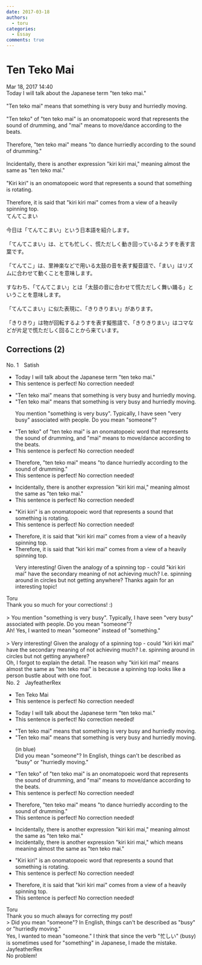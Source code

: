 ```yaml
---
date: 2017-03-18
authors:
  - toru
categories:
  - Essay
comments: true
---
```


# Ten Teko Mai
<div class="date">Mar 18, 2017 14:40</div>
<div id="post"><div id="body_show_ori">
Today I will talk about the Japanese term "ten teko mai."<br/><br/>"Ten teko mai" means that something is very busy and hurriedly moving.<br/><br/>"Ten teko" of "ten teko mai" is an onomatopoeic word that represents the sound of drumming, and "mai" means to move/dance according to the beats.<br/><br/>Therefore, "ten teko mai" means "to dance hurriedly according to the sound of drumming."<br/><br/>Incidentally, there is another expression "kiri kiri mai," meaning almost the same as "ten teko mai."<br/><br/>"Kiri kiri" is an onomatopoeic word that represents a sound that something is rotating.<br/><br/>Therefore, it is said that "kiri kiri mai" comes from a view of a heavily spinning top.
</div></div>

<!-- more -->

<div id="post_ja"><div id="body_show_mo">
てんてこまい<br/><br/>今日は「てんてこまい」という日本語を紹介します。<br/><br/>「てんてこまい」は、とても忙しく、慌ただしく動き回っているようすを表す言葉です。<br/><br/>「てんてこ」は、里神楽などで用いる太鼓の音を表す擬音語で、「まい」はリズムに合わせて動くことを意味します。<br/><br/>すなわち、「てんてこまい」とは「太鼓の音に合わせて慌ただしく舞い踊る」ということを意味します。<br/><br/>「てんてこまい」に似た表現に、「きりきりまい」があります。<br/><br/>「きりきり」は物が回転するようすを表す擬態語で、「きりきりまい」はコマなどが片足で慌ただしく回ることから来ています。
</div></div>

## Corrections (2)
<div id="block"><div class="first_name"> No. 1　<span class="just_name">Satish</span></div><div id="block2">
<ul class="correction_field">
<li class="incorrect">Today I will talk about the Japanese term "ten teko mai."</li>
<li class="corrected perfect">This sentence is perfect! No correction needed!</li>
</ul>
<ul class="correction_field">
<li class="incorrect">"Ten teko mai" means that something is very busy and hurriedly moving.</li>
<li class="corrected correct">
"Ten teko mai" means that something is very busy and hurriedly moving.
<p class="correction_comment">You mention "something is very busy".  Typically, I have seen "very busy" associated with people.  Do you mean "someone"?</p>
</li>
</ul>
<ul class="correction_field">
<li class="incorrect">"Ten teko" of "ten teko mai" is an onomatopoeic word that represents the sound of drumming, and "mai" means to move/dance according to the beats.</li>
<li class="corrected perfect">This sentence is perfect! No correction needed!</li>
</ul>
<ul class="correction_field">
<li class="incorrect">Therefore, "ten teko mai" means "to dance hurriedly according to the sound of drumming."</li>
<li class="corrected perfect">This sentence is perfect! No correction needed!</li>
</ul>
<ul class="correction_field">
<li class="incorrect">Incidentally, there is another expression "kiri kiri mai," meaning almost the same as "ten teko mai."</li>
<li class="corrected perfect">This sentence is perfect! No correction needed!</li>
</ul>
<ul class="correction_field">
<li class="incorrect">"Kiri kiri" is an onomatopoeic word that represents a sound that something is rotating.</li>
<li class="corrected perfect">This sentence is perfect! No correction needed!</li>
</ul>
<ul class="correction_field">
<li class="incorrect">Therefore, it is said that "kiri kiri mai" comes from a view of a heavily spinning top.</li>
<li class="corrected correct">
Therefore, it is said that "kiri kiri mai" comes from a view of a heavily spinning top.
<p class="correction_comment">Very interesting!   Given the analogy of a spinning top - could "kiri kiri mai" have the secondary meaning of not achieving much? I.e. spinning around in circles but not getting anywhere?  Thanks again for an interesting topic!</p>
</li>
</ul>
</div><div class="name"><span class="just_name">Toru</span><br>
Thank you so much for your corrections! :)<br/><br/>&gt; You mention "something is very busy". Typically, I have seen "very busy" associated with people. Do you mean "someone"?<br/>Ah! Yes, I wanted to mean "someone" instead of "something."<br/><br/>&gt; Very interesting! Given the analogy of a spinning top - could "kiri kiri mai" have the secondary meaning of not achieving much? I.e. spinning around in circles but not getting anywhere? <br/>Oh, I forgot to explain the detail. The reason why "kiri kiri mai" means almost the same as "ten teko mai" is because a spinning top looks like a person bustle about with one foot.
</div>
</div>
<div id="block"><div class="first_name"> No. 2　<span class="just_name">JayfeatherRex</span></div><div id="block2">
<ul class="correction_field">
<li class="incorrect">Ten Teko Mai</li>
<li class="corrected perfect">This sentence is perfect! No correction needed!</li>
</ul>
<ul class="correction_field">
<li class="incorrect">Today I will talk about the Japanese term "ten teko mai."</li>
<li class="corrected perfect">This sentence is perfect! No correction needed!</li>
</ul>
<ul class="correction_field">
<li class="incorrect">"Ten teko mai" means that something is very busy and hurriedly moving.</li>
<li class="corrected correct">
"Ten teko mai" means that <span class="f_blue">something </span>is very busy and hurriedly moving.
<p class="correction_comment">(in blue)<br/>Did you mean "someone"?  In English, things can't be described as "busy" or "hurriedly moving."</p>
</li>
</ul>
<ul class="correction_field">
<li class="incorrect">"Ten teko" of "ten teko mai" is an onomatopoeic word that represents the sound of drumming, and "mai" means to move/dance according to the beats.</li>
<li class="corrected perfect">This sentence is perfect! No correction needed!</li>
</ul>
<ul class="correction_field">
<li class="incorrect">Therefore, "ten teko mai" means "to dance hurriedly according to the sound of drumming."</li>
<li class="corrected perfect">This sentence is perfect! No correction needed!</li>
</ul>
<ul class="correction_field">
<li class="incorrect">Incidentally, there is another expression "kiri kiri mai," meaning almost the same as "ten teko mai."</li>
<li class="corrected correct">
Incidentally, there is another expression "kiri kiri mai," <span class="f_red">which means </span><span class="sline">meaning </span>almost the same as "ten teko mai."
</li>
</ul>
<ul class="correction_field">
<li class="incorrect">"Kiri kiri" is an onomatopoeic word that represents a sound that something is rotating.</li>
<li class="corrected perfect">This sentence is perfect! No correction needed!</li>
</ul>
<ul class="correction_field">
<li class="incorrect">Therefore, it is said that "kiri kiri mai" comes from a view of a heavily spinning top.</li>
<li class="corrected perfect">This sentence is perfect! No correction needed!</li>
</ul>
</div><div class="name"><span class="just_name">Toru</span><br>
Thank you so much always for correcting my post!<br/>&gt; Did you mean "someone"? In English, things can't be described as "busy" or "hurriedly moving."<br/>Yes, I wanted to mean "someone." I think that since the verb "忙しい" (busy) is sometimes used for "something" in Japanese, I made the mistake.
</div>
<div class="name"><span class="just_name">JayfeatherRex</span><br>
No problem!
</div>
</div>
